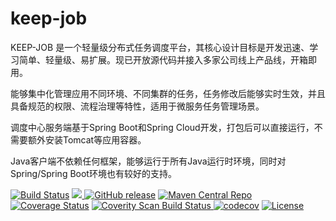 # keep-job

KEEP-JOB 是一个轻量级分布式任务调度平台，其核心设计目标是开发迅速、学习简单、轻量级、易扩展。现已开放源代码并接入多家公司线上产品线，开箱即用。

能够集中化管理应用不同环境、不同集群的任务，任务修改后能够实时生效，并且具备规范的权限、流程治理等特性，适用于微服务任务管理场景。

调度中心服务端基于Spring Boot和Spring Cloud开发，打包后可以直接运行，不需要额外安装Tomcat等应用容器。

Java客户端不依赖任何框架，能够运行于所有Java运行时环境，同时对Spring/Spring Boot环境也有较好的支持。

[![Build Status](https://travis-ci.org/zhangxuexiang/keep-job.svg?branch=master)](https://travis-ci.org/zhangxuexiang/keep-job)
<a href="https://hub.docker.com/r/com.keep/keep-job/">
    <img src="https://img.shields.io/badge/docker-passing-brightgreen.svg" />
</a>
[![GitHub release](https://img.shields.io/github/release/zhangxuexiang/keep-job.svg)](https://github.com/zhangxuexiang/keep-job/releases)
[![Maven Central Repo](https://img.shields.io/maven-central/v/com.keep/keep-job.svg)](https://mvnrepository.com/artifact/com.keep/keep-job)
[![Coverage Status](https://coveralls.io/repos/github/zhangxuexiang/keep-job/badge.svg?branch=master)](https://coveralls.io/github/zhangxuexiang/keep-job?branch=master)
<a href="https://scan.coverity.com/projects/zhangxuexiang-keep-job">
  <img alt="Coverity Scan Build Status" src="https://scan.coverity.com/projects/17364/badge.svg" />
</a>
[![codecov](https://codecov.io/gh/zhangxuexiang/keep-job/branch/master/graph/badge.svg)](https://codecov.io/gh/zhangxuexiang/keep-job)
[![License](https://img.shields.io/badge/License-Apache%202.0-blue.svg)](https://opensource.org/licenses/Apache-2.0)
